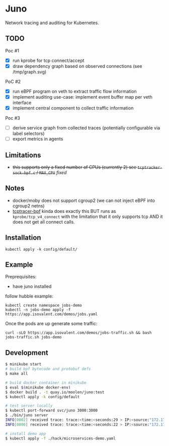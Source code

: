 # Juno
Network tracing and auditing for Kubernetes.

## TODO

Poc #1
* [x] run kprobe for tcp connect/accept
* [x] draw dependency graph based on observed connections (see /tmp/graph.svg)

PoC #2
* [x] run eBPF program on veth to extract traffic flow information
* [x] implement auditing use-case: implement event buffer map per veth interface
* [x] implement central component to collect traffic information

Poc #3
* [ ] derive service graph from collected traces (potentially configurable via label selectors)
* [ ] export metrics in agents

## Limitations

* ~~this supports only a fixed number of CPUs (currently 2) see `tcptracker-sock-bpf.c` / `MAX_CPU`~~ *fixed*

## Notes

* docker/moby does not support cgroup2 (we can not inject eBPF into cgroup2 netns)
* [tcptracer-bpf](https://github.com/weaveworks/tcptracer-bpf) kinda does exactly this BUT runs as `kprobe/tcp_v4_connect` with the limitation that it only supports tcp AND it does not get all connect calls.

## Installation

```
kubectl apply -k config/default/
```

## Example

Preprequisites:
* have juno installed


follow hubble example:

```
kubectl create namespace jobs-demo
kubectl -n jobs-demo apply -f https://app.isovalent.com/demos/jobs.yaml
```

Once the pods are up generate some traffic:

```
curl -sLO https://app.isovalent.com/demos/jobs-traffic.sh && bash jobs-traffic.sh jobs-demo
```

## Development
```sh
$ minikube start
# build bpf bytecode and protobuf defs
$ make all

# build docker container in minikube
$ eval $(minikube docker-env)
$ docker build . -t quay.io/moolen/juno:test
$ kubectl apply -k config/default

# test server locally
$ kubectl port-forward svc/juno 3000:3000
$ ./bin/juno server
INFO[0002] received trace: trace:<time:<seconds:29 > IP:<source:"172.17.0.1" destination:"172.17.0.3" ipVersion:IPv4 > l4:<TCP:<source_port:35252 destination_port:8181 flags:<PSH:true ACK:true > > > l7:<http:<method:"GET" url:"/ready" protocol:"HTTP/1.1" > > >
INFO[0000] received trace: trace:<time:<seconds:22 > IP:<source:"172.17.0.1" destination:"172.17.0.2" ipVersion:IPv4 > l4:<TCP:<source_port:50774 destination_port:8080 flags:<PSH:true ACK:true > > > l7:<http:<method:"GET" url:"/health" protocol:"HTTP/1.1" > > >

# install demo app
$ kubectl apply -f ./hack/microservices-demo.yaml


```
